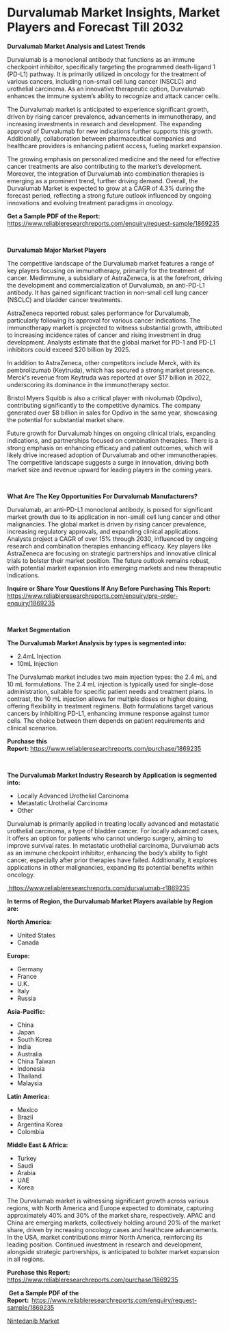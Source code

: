 <p><h1>Durvalumab Market Insights, Market Players and Forecast Till 2032</h1></p><p><strong>Durvalumab Market Analysis and Latest Trends</strong></p>
<p><p>Durvalumab is a monoclonal antibody that functions as an immune checkpoint inhibitor, specifically targeting the programmed death-ligand 1 (PD-L1) pathway. It is primarily utilized in oncology for the treatment of various cancers, including non-small cell lung cancer (NSCLC) and urothelial carcinoma. As an innovative therapeutic option, Durvalumab enhances the immune system’s ability to recognize and attack cancer cells.</p><p>The Durvalumab market is anticipated to experience significant growth, driven by rising cancer prevalence, advancements in immunotherapy, and increasing investments in research and development. The expanding approval of Durvalumab for new indications further supports this growth. Additionally, collaboration between pharmaceutical companies and healthcare providers is enhancing patient access, fueling market expansion. </p><p>The growing emphasis on personalized medicine and the need for effective cancer treatments are also contributing to the market’s development. Moreover, the integration of Durvalumab into combination therapies is emerging as a prominent trend, further driving demand. Overall, the Durvalumab Market is expected to grow at a CAGR of 4.3% during the forecast period, reflecting a strong future outlook influenced by ongoing innovations and evolving treatment paradigms in oncology.</p></p>
<p><strong>Get a Sample PDF of the Report:&nbsp;</strong> <a href="https://www.reliableresearchreports.com/enquiry/request-sample/1869235?utm_campaign=2641&utm_medium=2&utm_source=Github&utm_content=ia&utm_term=08032025&utm_id=durvalumab">https://www.reliableresearchreports.com/enquiry/request-sample/1869235</a></p>
<p>&nbsp;</p>
<p><strong>Durvalumab Major Market Players</strong></p>
<p><p>The competitive landscape of the Durvalumab market features a range of key players focusing on immunotherapy, primarily for the treatment of cancer. Medimmune, a subsidiary of AstraZeneca, is at the forefront, driving the development and commercialization of Durvalumab, an anti-PD-L1 antibody. It has gained significant traction in non-small cell lung cancer (NSCLC) and bladder cancer treatments.</p><p>AstraZeneca reported robust sales performance for Durvalumab, particularly following its approval for various cancer indications. The immunotherapy market is projected to witness substantial growth, attributed to increasing incidence rates of cancer and rising investment in drug development. Analysts estimate that the global market for PD-1 and PD-L1 inhibitors could exceed $20 billion by 2025.</p><p>In addition to AstraZeneca, other competitors include Merck, with its pembrolizumab (Keytruda), which has secured a strong market presence. Merck's revenue from Keytruda was reported at over $17 billion in 2022, underscoring its dominance in the immunotherapy sector.</p><p>Bristol Myers Squibb is also a critical player with nivolumab (Opdivo), contributing significantly to the competitive dynamics. The company generated over $8 billion in sales for Opdivo in the same year, showcasing the potential for substantial market share.</p><p>Future growth for Durvalumab hinges on ongoing clinical trials, expanding indications, and partnerships focused on combination therapies. There is a strong emphasis on enhancing efficacy and patient outcomes, which will likely drive increased adoption of Durvalumab and other immunotherapies. The competitive landscape suggests a surge in innovation, driving both market size and revenue upward for leading players in the coming years.</p></p>
<p>&nbsp;</p>
<p><strong>What Are The Key Opportunities For Durvalumab Manufacturers?</strong></p>
<p><p>Durvalumab, an anti-PD-L1 monoclonal antibody, is poised for significant market growth due to its application in non-small cell lung cancer and other malignancies. The global market is driven by rising cancer prevalence, increasing regulatory approvals, and expanding clinical applications. Analysts project a CAGR of over 15% through 2030, influenced by ongoing research and combination therapies enhancing efficacy. Key players like AstraZeneca are focusing on strategic partnerships and innovative clinical trials to bolster their market position. The future outlook remains robust, with potential market expansion into emerging markets and new therapeutic indications.</p></p>
<p><strong>Inquire or Share Your Questions If Any Before Purchasing This Report:</strong> <a href="https://www.reliableresearchreports.com/enquiry/pre-order-enquiry/1869235?utm_campaign=2641&utm_medium=2&utm_source=Github&utm_content=ia&utm_term=08032025&utm_id=durvalumab">https://www.reliableresearchreports.com/enquiry/pre-order-enquiry/1869235</a></p>
<p>&nbsp;</p>
<p><strong>Market Segmentation</strong></p>
<p><strong>The Durvalumab Market Analysis by types is segmented into:</strong></p>
<p><ul><li>2.4mL Injection</li><li>10mL Injection</li></ul></p>
<p><p>The Durvalumab market includes two main injection types: the 2.4 mL and 10 mL formulations. The 2.4 mL injection is typically used for single-dose administration, suitable for specific patient needs and treatment plans. In contrast, the 10 mL injection allows for multiple doses or higher dosing, offering flexibility in treatment regimens. Both formulations target various cancers by inhibiting PD-L1, enhancing immune response against tumor cells. The choice between them depends on patient requirements and clinical scenarios.</p></p>
<p><strong>Purchase this Report:&nbsp;</strong><a href="https://www.reliableresearchreports.com/purchase/1869235?utm_campaign=2641&utm_medium=2&utm_source=Github&utm_content=ia&utm_term=08032025&utm_id=durvalumab">https://www.reliableresearchreports.com/purchase/1869235</a></p>
<p>&nbsp;</p>
<p><strong>The Durvalumab Market Industry Research by Application is segmented into:</strong></p>
<p><ul><li>Locally Advanced Urothelial Carcinoma</li><li>Metastatic Urothelial Carcinoma</li><li>Other</li></ul></p>
<p><p>Durvalumab is primarily applied in treating locally advanced and metastatic urothelial carcinoma, a type of bladder cancer. For locally advanced cases, it offers an option for patients who cannot undergo surgery, aiming to improve survival rates. In metastatic urothelial carcinoma, Durvalumab acts as an immune checkpoint inhibitor, enhancing the body’s ability to fight cancer, especially after prior therapies have failed. Additionally, it explores applications in other malignancies, expanding its potential benefits within oncology.</p></p>
<p><a href="https://www.reliableresearchreports.com/durvalumab-r1869235?utm_campaign=2641&utm_medium=2&utm_source=Github&utm_content=ia&utm_term=08032025&utm_id=durvalumab">&nbsp;https://www.reliableresearchreports.com/durvalumab-r1869235</a></p>
<p><strong>In terms of Region, the Durvalumab Market Players available by Region are:</strong></p>
<p>
    <p> <strong> North America: </strong>
        <ul>
            <li>United States</li>
            <li>Canada</li>
        </ul>
        </p> 
    <p> <strong> Europe: </strong>
        <ul>
            <li>Germany</li>
            <li>France</li>
            <li>U.K.</li>
            <li>Italy</li>
            <li>Russia</li>
        </ul>
        </p> 
    <p> <strong> Asia-Pacific: </strong>
        <ul>
            <li>China</li>
            <li>Japan</li>
            <li>South Korea</li>
            <li>India</li>
            <li>Australia</li>
            <li>China Taiwan</li>
            <li>Indonesia</li>
            <li>Thailand</li>
            <li>Malaysia</li>
        </ul>
        </p> 
    <p> <strong> Latin America: </strong>
        <ul>
            <li>Mexico</li>
            <li>Brazil</li>
            <li>Argentina Korea</li>
            <li>Colombia</li>
        </ul>
        </p> 
    <p> <strong> Middle East & Africa: </strong>
        <ul>
            <li>Turkey</li>
            <li>Saudi</li>
            <li>Arabia</li>
            <li>UAE</li>
            <li>Korea</li>
        </ul>
    </p>
    </p>
<p><p>The Durvalumab market is witnessing significant growth across various regions, with North America and Europe expected to dominate, capturing approximately 40% and 30% of the market share, respectively. APAC and China are emerging markets, collectively holding around 20% of the market share, driven by increasing oncology cases and healthcare advancements. In the USA, market contributions mirror North America, reinforcing its leading position. Continued investment in research and development, alongside strategic partnerships, is anticipated to bolster market expansion in all regions.</p></p>
<p><strong>Purchase this Report: </strong><a href="https://www.reliableresearchreports.com/purchase/1869235?utm_campaign=2641&utm_medium=2&utm_source=Github&utm_content=ia&utm_term=08032025&utm_id=durvalumab">https://www.reliableresearchreports.com/purchase/1869235</a></p>
<p>&nbsp;<strong>Get a Sample PDF of the Report:&nbsp;&nbsp;</strong><a href="https://www.reliableresearchreports.com/enquiry/request-sample/1869235?utm_campaign=2641&utm_medium=2&utm_source=Github&utm_content=ia&utm_term=08032025&utm_id=durvalumab">https://www.reliableresearchreports.com/enquiry/request-sample/1869235</a></p>
<p><strong></strong></p>
<p><p><a href="https://github.com/rushanday/Market-Research-Report-List-1/blob/main/nintedanib-market.md?utm_campaign=2641&utm_medium=2&utm_source=Github&utm_content=ia&utm_term=08032025&utm_id=durvalumab">Nintedanib Market</a></p></p>